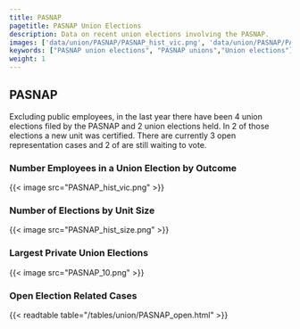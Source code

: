 ```yaml
---
title: PASNAP
pagetitle: PASNAP Union Elections
description: Data on recent union elections involving the PASNAP.
images: ['data/union/PASNAP/PASNAP_hist_vic.png', 'data/union/PASNAP/PASNAP_hist_size.png', 'data/union/PASNAP/PASNAP_10.png']
keywords: ["PASNAP union elections", "PASNAP unions","Union elections"]
weight: 1
---
```

##  PASNAP

Excluding public employees, in the last year there have been 4 union elections filed by the PASNAP and 2 union elections held. In 2 of those elections a new unit was certified. There are currently 3 open representation cases and 2 of are still waiting to vote.

### Number Employees in a Union Election by Outcome
{{< image src="PASNAP_hist_vic.png" >}}

### Number of Elections by Unit Size
{{< image src="PASNAP_hist_size.png" >}}

### Largest Private Union Elections
{{< image src="PASNAP_10.png" >}}

### Open Election Related Cases
{{< readtable table="/tables/union/PASNAP_open.html" >}}


